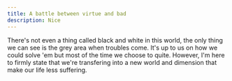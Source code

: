 ```yaml
---
title: A battle between virtue and bad
description: Nice
---
```


There's not even a thing called black and white in this world, the only thing we can see is the grey area when troubles come. It's up to us on how we could solve 'em but most of the time we choose to quite. However, I'm here to firmly state that we're transfering into a new world and dimension that make our life less suffering.